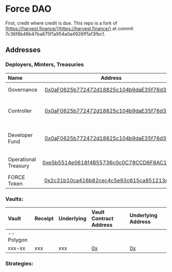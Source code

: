 # Force DAO

First, credit where credit is due. This repo is a fork of [https://harvest.finance/](https://harvest.finance/) at commit 7c36f8b48b47ba875f1a954a0a4926ff1a13fbc1. 



## Addresses

### Deployers, Minters, Treasuries

| Name | Address | Description |
|:---|:--:|:---|
| Governance | [0x0aF0625b772472d18825c104b9daE35f76d3f6E0][es-governance] | Administers contracts |
| Controller | [0x0aF0625b772472d18825c104b9daE35f76d3f6E0][es-controller] | Receives fees and conducts limited administration |
| Developer Fund| [0x0aF0625b772472d18825c104b9daE35f76d3f6E0][es-dev] | Currently same as Controller address|
| Operational Treasury | [0xe5b5514e0618f4B55736c0c0C78CCD6F8AC14631][es-ops] | Primary Project Treasury |
| FORCE Token | [0x2c31b10ca416b82cec4c5e93c615ca851213d48d][es-token] | FORCE Token |

[es-governance]: https://etherscan.io/address/0xf00dd244228f51547f0563e60bca65a30fbf5f7f
[es-controller]: https://etherscan.io/address/0x0aF0625b772472d18825c104b9daE35f76d3f6E0
[es-dev]: https://etherscan.io/address/0x0aF0625b772472d18825c104b9daE35f76d3f6E0
[es-ops]: https://etherscan.io/address/0xe5b5514e0618f4B55736c0c0C78CCD6F8AC14631
[es-token]: https://etherscan.io/address/0x2c31b10ca416b82cec4c5e93c615ca851213d48d


### Vaults:

| Vault             | Receipt		| Underlying		| Vault Contract Address 					 | Underlying Address						  |
|:------------------|:--------------|:------------------|:-------------------------------------------|:-------------------------------------------|
|--Polygon		|
| xxx-xx			| xxx 	| xxx			| [0x][es-xxx] | [0x][es-xxx] |


[//]: # (Vault addresses)
[es-xxx]: https://etherscan.io/address/0x0


### Strategies:

[//]: # (Strategies)
[es-xxx]: https://etherscan.io/address/0x0
